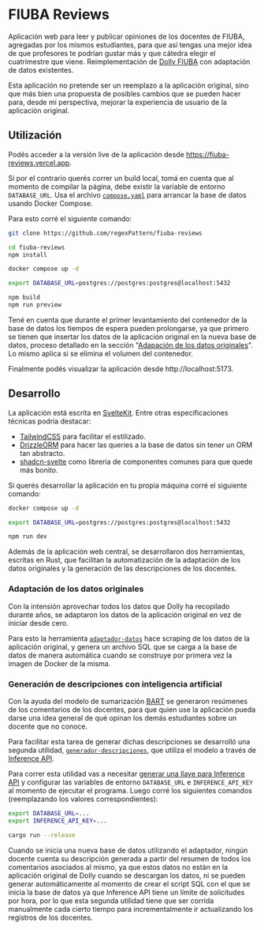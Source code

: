 # FIUBA Reviews

Aplicación web para leer y publicar opiniones de los docentes de FIUBA, agregadas por los mismos estudiantes, para que así tengas una mejor idea de que profesores te podrían gustar más y que cátedra elegir el cuatrimestre que viene. Reimplementación de [Dolly FIUBA](https://dollyfiuba.com) con adaptación de datos existentes.

Esta aplicación no pretende ser un reemplazo a la aplicación original, sino que más bien una propuesta de posibles cambios que se pueden hacer para, desde mi perspectiva, mejorar la experiencia de usuario de la aplicación original.

## Utilización

Podés acceder a la versión live de la aplicación desde https://fiuba-reviews.vercel.app.

Si por el contrario querés correr un build local, tomá en cuenta que al momento de compilar la página, debe existir la variable de entorno `DATABASE_URL`. Usa el archivo [`compose.yaml`](https://github.com/regexPattern/fiuba-reviews/blob/main/compose.yaml) para arrancar la base de datos usando Docker Compose.

Para esto corré el siguiente comando:

```bash
git clone https://github.com/regexPattern/fiuba-reviews

cd fiuba-reviews
npm install

docker compose up -d

export DATABASE_URL=postgres://postgres:postgres@localhost:5432

npm build
npm run preview
```

Tené en cuenta que durante el primer levantamiento del contenedor de la base de datos los tiempos de espera pueden prolongarse, ya que primero se tienen que insertar los datos de la aplicación original en la nueva base de datos, proceso detallado en la sección "[Adapación de los datos originales](https://github.com/regexPattern/fiuba-reviews/tree/main#adaptación-de-los-datos-originales)". Lo mismo aplica si se elimina el volumen del contenedor.

Finalmente podés visualizar la aplicación desde http://localhost:5173.

## Desarrollo

La aplicación está escrita en [SvelteKit](https://kit.svelte.dev/). Entre otras especificaciones técnicas podría destacar:

- [TailwindCSS](https://tailwindcss.com/) para facilitar el estilizado.
- [DrizzleORM](https://orm.drizzle.team/) para hacer las queries a la base de datos sin tener un ORM tan abstracto.
- [shadcn-svelte](https://www.shadcn-svelte.com/) como libreria de componentes comunes para que quede más bonito.

Si querés desarrollar la aplicación en tu propia máquina corré el siguiente comando:

```bash
docker compose up -d

export DATABASE_URL=postgres://postgres:postgres@localhost:5432

npm run dev
```

Además de la aplicación web central, se desarrollaron dos herramientas, escritas en Rust, que facilitan la automatización de la adaptación de los datos originales y la generación de las descripciones de los docentes.

### Adaptación de los datos originales

Con la intensión aprovechar todos los datos que Dolly ha recopilado durante años, se adaptaron los datos de la aplicación original en vez de iniciar desde cero.

Para esto la herramienta [`adaptador-datos`](https://github.com/regexPattern/fiuba-reviews/tree/main/crates/adaptador-datos) hace scraping de los datos de la aplicación original, y genera un archivo SQL que se carga a la base de datos de manera automática cuando se construye por primera vez la imagen de Docker de la misma.

### Generación de descripciones con inteligencia artificial

Con la ayuda del modelo de sumarización [BART](https://huggingface.co/facebook/bart-large-cnn) se generaron resúmenes de los comentarios de los docentes, para que quien use la aplicación pueda darse una idea general de qué opinan los demás estudiantes sobre un docente que no conoce.

Para facilitar esta tarea de generar dichas descripciones se desarrolló una segunda utilidad, [`generador-descripciones`](https://github.com/regexPattern/fiuba-reviews/tree/main/crates/generador-descripciones), que utiliza el modelo  a través de [Inference API](https://huggingface.co/inference-api).

Para correr esta utilidad vas a necesitar [generar una llave para Inference API](https://huggingface.co/docs/api-inference/quicktour) y configurar las variables de entorno `DATABASE_URL` e `INFERENCE_API_KEY` al momento de ejecutar el programa. Luego corré los siguientes comandos (reemplazando los valores correspondientes):

```bash
export DATABASE_URL=...
export INFERENCE_API_KEY=...

cargo run --release
```

Cuando se inicia una nueva base de datos utilizando el adaptador, ningún docente cuenta su descripción generada a partir del resumen de todos los comentarios asociados al mismo, ya que estos datos no están en la aplicación original de Dolly cuando se descargan los datos, ni se pueden generar automáticamente al momento de crear el script SQL con el que se inicia la base de datos ya que Inference API tiene un límite de solicitudes por hora, por lo que esta segunda utilidad tiene que ser corrida manualmente cada cierto tiempo para incrementalmente ir actualizando los registros de los docentes.
